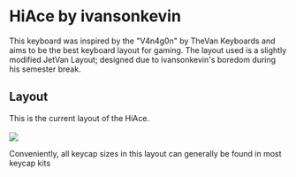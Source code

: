 <h1>HiAce by ivansonkevin</h1>
This keyboard was inspired by the "V4n4g0n" by TheVan Keyboards and aims to be the best keyboard layout for gaming.
The layout used is a slightly modified JetVan Layout; designed due to ivansonkevin's boredom during his semester break. 

<h2>Layout</h2>
This is the current layout of the HiAce.
<br></br>
<img src="https://user-images.githubusercontent.com/106980767/172198568-734cf6fa-9570-43bc-bfd8-bcfc1a6d4485.png">

Conveniently, all keycap sizes in this layout can generally be found in most keycap kits
